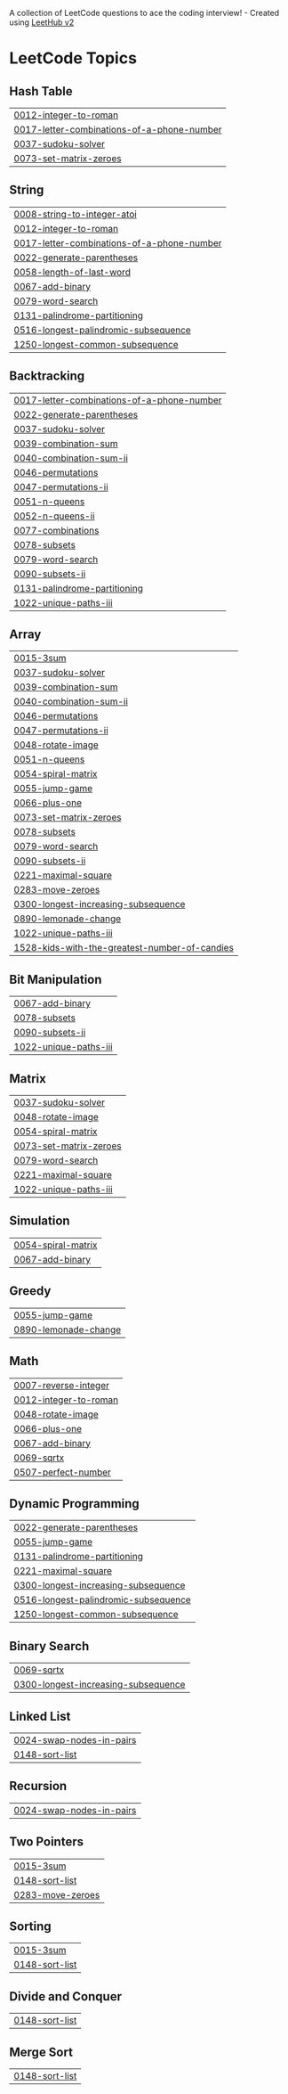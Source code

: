 A collection of LeetCode questions to ace the coding interview! - Created using [LeetHub v2](https://github.com/arunbhardwaj/LeetHub-2.0)
<!---LeetCode Topics Start-->
# LeetCode Topics
## Hash Table
|  |
| ------- |
| [0012-integer-to-roman](https://github.com/Risam-786/leetcode-Java-Solutions/tree/master/0012-integer-to-roman) |
| [0017-letter-combinations-of-a-phone-number](https://github.com/Risam-786/leetcode-Java-Solutions/tree/master/0017-letter-combinations-of-a-phone-number) |
| [0037-sudoku-solver](https://github.com/Risam-786/leetcode-Java-Solutions/tree/master/0037-sudoku-solver) |
| [0073-set-matrix-zeroes](https://github.com/Risam-786/leetcode-Java-Solutions/tree/master/0073-set-matrix-zeroes) |
## String
|  |
| ------- |
| [0008-string-to-integer-atoi](https://github.com/Risam-786/leetcode-Java-Solutions/tree/master/0008-string-to-integer-atoi) |
| [0012-integer-to-roman](https://github.com/Risam-786/leetcode-Java-Solutions/tree/master/0012-integer-to-roman) |
| [0017-letter-combinations-of-a-phone-number](https://github.com/Risam-786/leetcode-Java-Solutions/tree/master/0017-letter-combinations-of-a-phone-number) |
| [0022-generate-parentheses](https://github.com/Risam-786/leetcode-Java-Solutions/tree/master/0022-generate-parentheses) |
| [0058-length-of-last-word](https://github.com/Risam-786/leetcode-Java-Solutions/tree/master/0058-length-of-last-word) |
| [0067-add-binary](https://github.com/Risam-786/leetcode-Java-Solutions/tree/master/0067-add-binary) |
| [0079-word-search](https://github.com/Risam-786/leetcode-Java-Solutions/tree/master/0079-word-search) |
| [0131-palindrome-partitioning](https://github.com/Risam-786/leetcode-Java-Solutions/tree/master/0131-palindrome-partitioning) |
| [0516-longest-palindromic-subsequence](https://github.com/Risam-786/leetcode-Java-Solutions/tree/master/0516-longest-palindromic-subsequence) |
| [1250-longest-common-subsequence](https://github.com/Risam-786/leetcode-Java-Solutions/tree/master/1250-longest-common-subsequence) |
## Backtracking
|  |
| ------- |
| [0017-letter-combinations-of-a-phone-number](https://github.com/Risam-786/leetcode-Java-Solutions/tree/master/0017-letter-combinations-of-a-phone-number) |
| [0022-generate-parentheses](https://github.com/Risam-786/leetcode-Java-Solutions/tree/master/0022-generate-parentheses) |
| [0037-sudoku-solver](https://github.com/Risam-786/leetcode-Java-Solutions/tree/master/0037-sudoku-solver) |
| [0039-combination-sum](https://github.com/Risam-786/leetcode-Java-Solutions/tree/master/0039-combination-sum) |
| [0040-combination-sum-ii](https://github.com/Risam-786/leetcode-Java-Solutions/tree/master/0040-combination-sum-ii) |
| [0046-permutations](https://github.com/Risam-786/leetcode-Java-Solutions/tree/master/0046-permutations) |
| [0047-permutations-ii](https://github.com/Risam-786/leetcode-Java-Solutions/tree/master/0047-permutations-ii) |
| [0051-n-queens](https://github.com/Risam-786/leetcode-Java-Solutions/tree/master/0051-n-queens) |
| [0052-n-queens-ii](https://github.com/Risam-786/leetcode-Java-Solutions/tree/master/0052-n-queens-ii) |
| [0077-combinations](https://github.com/Risam-786/leetcode-Java-Solutions/tree/master/0077-combinations) |
| [0078-subsets](https://github.com/Risam-786/leetcode-Java-Solutions/tree/master/0078-subsets) |
| [0079-word-search](https://github.com/Risam-786/leetcode-Java-Solutions/tree/master/0079-word-search) |
| [0090-subsets-ii](https://github.com/Risam-786/leetcode-Java-Solutions/tree/master/0090-subsets-ii) |
| [0131-palindrome-partitioning](https://github.com/Risam-786/leetcode-Java-Solutions/tree/master/0131-palindrome-partitioning) |
| [1022-unique-paths-iii](https://github.com/Risam-786/leetcode-Java-Solutions/tree/master/1022-unique-paths-iii) |
## Array
|  |
| ------- |
| [0015-3sum](https://github.com/Risam-786/leetcode-Java-Solutions/tree/master/0015-3sum) |
| [0037-sudoku-solver](https://github.com/Risam-786/leetcode-Java-Solutions/tree/master/0037-sudoku-solver) |
| [0039-combination-sum](https://github.com/Risam-786/leetcode-Java-Solutions/tree/master/0039-combination-sum) |
| [0040-combination-sum-ii](https://github.com/Risam-786/leetcode-Java-Solutions/tree/master/0040-combination-sum-ii) |
| [0046-permutations](https://github.com/Risam-786/leetcode-Java-Solutions/tree/master/0046-permutations) |
| [0047-permutations-ii](https://github.com/Risam-786/leetcode-Java-Solutions/tree/master/0047-permutations-ii) |
| [0048-rotate-image](https://github.com/Risam-786/leetcode-Java-Solutions/tree/master/0048-rotate-image) |
| [0051-n-queens](https://github.com/Risam-786/leetcode-Java-Solutions/tree/master/0051-n-queens) |
| [0054-spiral-matrix](https://github.com/Risam-786/leetcode-Java-Solutions/tree/master/0054-spiral-matrix) |
| [0055-jump-game](https://github.com/Risam-786/leetcode-Java-Solutions/tree/master/0055-jump-game) |
| [0066-plus-one](https://github.com/Risam-786/leetcode-Java-Solutions/tree/master/0066-plus-one) |
| [0073-set-matrix-zeroes](https://github.com/Risam-786/leetcode-Java-Solutions/tree/master/0073-set-matrix-zeroes) |
| [0078-subsets](https://github.com/Risam-786/leetcode-Java-Solutions/tree/master/0078-subsets) |
| [0079-word-search](https://github.com/Risam-786/leetcode-Java-Solutions/tree/master/0079-word-search) |
| [0090-subsets-ii](https://github.com/Risam-786/leetcode-Java-Solutions/tree/master/0090-subsets-ii) |
| [0221-maximal-square](https://github.com/Risam-786/leetcode-Java-Solutions/tree/master/0221-maximal-square) |
| [0283-move-zeroes](https://github.com/Risam-786/leetcode-Java-Solutions/tree/master/0283-move-zeroes) |
| [0300-longest-increasing-subsequence](https://github.com/Risam-786/leetcode-Java-Solutions/tree/master/0300-longest-increasing-subsequence) |
| [0890-lemonade-change](https://github.com/Risam-786/leetcode-Java-Solutions/tree/master/0890-lemonade-change) |
| [1022-unique-paths-iii](https://github.com/Risam-786/leetcode-Java-Solutions/tree/master/1022-unique-paths-iii) |
| [1528-kids-with-the-greatest-number-of-candies](https://github.com/Risam-786/leetcode-Java-Solutions/tree/master/1528-kids-with-the-greatest-number-of-candies) |
## Bit Manipulation
|  |
| ------- |
| [0067-add-binary](https://github.com/Risam-786/leetcode-Java-Solutions/tree/master/0067-add-binary) |
| [0078-subsets](https://github.com/Risam-786/leetcode-Java-Solutions/tree/master/0078-subsets) |
| [0090-subsets-ii](https://github.com/Risam-786/leetcode-Java-Solutions/tree/master/0090-subsets-ii) |
| [1022-unique-paths-iii](https://github.com/Risam-786/leetcode-Java-Solutions/tree/master/1022-unique-paths-iii) |
## Matrix
|  |
| ------- |
| [0037-sudoku-solver](https://github.com/Risam-786/leetcode-Java-Solutions/tree/master/0037-sudoku-solver) |
| [0048-rotate-image](https://github.com/Risam-786/leetcode-Java-Solutions/tree/master/0048-rotate-image) |
| [0054-spiral-matrix](https://github.com/Risam-786/leetcode-Java-Solutions/tree/master/0054-spiral-matrix) |
| [0073-set-matrix-zeroes](https://github.com/Risam-786/leetcode-Java-Solutions/tree/master/0073-set-matrix-zeroes) |
| [0079-word-search](https://github.com/Risam-786/leetcode-Java-Solutions/tree/master/0079-word-search) |
| [0221-maximal-square](https://github.com/Risam-786/leetcode-Java-Solutions/tree/master/0221-maximal-square) |
| [1022-unique-paths-iii](https://github.com/Risam-786/leetcode-Java-Solutions/tree/master/1022-unique-paths-iii) |
## Simulation
|  |
| ------- |
| [0054-spiral-matrix](https://github.com/Risam-786/leetcode-Java-Solutions/tree/master/0054-spiral-matrix) |
| [0067-add-binary](https://github.com/Risam-786/leetcode-Java-Solutions/tree/master/0067-add-binary) |
## Greedy
|  |
| ------- |
| [0055-jump-game](https://github.com/Risam-786/leetcode-Java-Solutions/tree/master/0055-jump-game) |
| [0890-lemonade-change](https://github.com/Risam-786/leetcode-Java-Solutions/tree/master/0890-lemonade-change) |
## Math
|  |
| ------- |
| [0007-reverse-integer](https://github.com/Risam-786/leetcode-Java-Solutions/tree/master/0007-reverse-integer) |
| [0012-integer-to-roman](https://github.com/Risam-786/leetcode-Java-Solutions/tree/master/0012-integer-to-roman) |
| [0048-rotate-image](https://github.com/Risam-786/leetcode-Java-Solutions/tree/master/0048-rotate-image) |
| [0066-plus-one](https://github.com/Risam-786/leetcode-Java-Solutions/tree/master/0066-plus-one) |
| [0067-add-binary](https://github.com/Risam-786/leetcode-Java-Solutions/tree/master/0067-add-binary) |
| [0069-sqrtx](https://github.com/Risam-786/leetcode-Java-Solutions/tree/master/0069-sqrtx) |
| [0507-perfect-number](https://github.com/Risam-786/leetcode-Java-Solutions/tree/master/0507-perfect-number) |
## Dynamic Programming
|  |
| ------- |
| [0022-generate-parentheses](https://github.com/Risam-786/leetcode-Java-Solutions/tree/master/0022-generate-parentheses) |
| [0055-jump-game](https://github.com/Risam-786/leetcode-Java-Solutions/tree/master/0055-jump-game) |
| [0131-palindrome-partitioning](https://github.com/Risam-786/leetcode-Java-Solutions/tree/master/0131-palindrome-partitioning) |
| [0221-maximal-square](https://github.com/Risam-786/leetcode-Java-Solutions/tree/master/0221-maximal-square) |
| [0300-longest-increasing-subsequence](https://github.com/Risam-786/leetcode-Java-Solutions/tree/master/0300-longest-increasing-subsequence) |
| [0516-longest-palindromic-subsequence](https://github.com/Risam-786/leetcode-Java-Solutions/tree/master/0516-longest-palindromic-subsequence) |
| [1250-longest-common-subsequence](https://github.com/Risam-786/leetcode-Java-Solutions/tree/master/1250-longest-common-subsequence) |
## Binary Search
|  |
| ------- |
| [0069-sqrtx](https://github.com/Risam-786/leetcode-Java-Solutions/tree/master/0069-sqrtx) |
| [0300-longest-increasing-subsequence](https://github.com/Risam-786/leetcode-Java-Solutions/tree/master/0300-longest-increasing-subsequence) |
## Linked List
|  |
| ------- |
| [0024-swap-nodes-in-pairs](https://github.com/Risam-786/leetcode-Java-Solutions/tree/master/0024-swap-nodes-in-pairs) |
| [0148-sort-list](https://github.com/Risam-786/leetcode-Java-Solutions/tree/master/0148-sort-list) |
## Recursion
|  |
| ------- |
| [0024-swap-nodes-in-pairs](https://github.com/Risam-786/leetcode-Java-Solutions/tree/master/0024-swap-nodes-in-pairs) |
## Two Pointers
|  |
| ------- |
| [0015-3sum](https://github.com/Risam-786/leetcode-Java-Solutions/tree/master/0015-3sum) |
| [0148-sort-list](https://github.com/Risam-786/leetcode-Java-Solutions/tree/master/0148-sort-list) |
| [0283-move-zeroes](https://github.com/Risam-786/leetcode-Java-Solutions/tree/master/0283-move-zeroes) |
## Sorting
|  |
| ------- |
| [0015-3sum](https://github.com/Risam-786/leetcode-Java-Solutions/tree/master/0015-3sum) |
| [0148-sort-list](https://github.com/Risam-786/leetcode-Java-Solutions/tree/master/0148-sort-list) |
## Divide and Conquer
|  |
| ------- |
| [0148-sort-list](https://github.com/Risam-786/leetcode-Java-Solutions/tree/master/0148-sort-list) |
## Merge Sort
|  |
| ------- |
| [0148-sort-list](https://github.com/Risam-786/leetcode-Java-Solutions/tree/master/0148-sort-list) |
<!---LeetCode Topics End-->